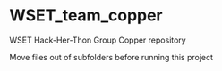 # WSET_team_copper
WSET Hack-Her-Thon Group Copper repository

Move files out of subfolders before running this project
